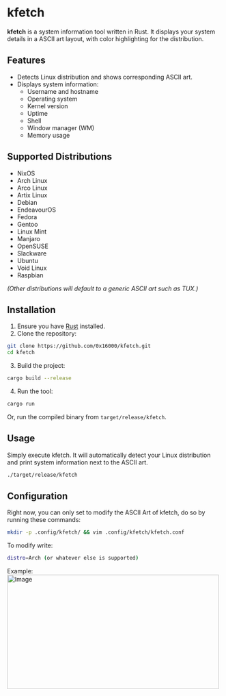 # kfetch

**kfetch** is a system information tool written in Rust. It displays your system details in a ASCII art layout, with color highlighting for the distribution.

## Features

- Detects Linux distribution and shows corresponding ASCII art.
- Displays system information:
  - Username and hostname
  - Operating system
  - Kernel version
  - Uptime
  - Shell
  - Window manager (WM)
  - Memory usage

## Supported Distributions

- NixOS
- Arch Linux
- Arco Linux
- Artix Linux
- Debian
- EndeavourOS
- Fedora
- Gentoo
- Linux Mint
- Manjaro
- OpenSUSE
- Slackware
- Ubuntu
- Void Linux
- Raspbian

*(Other distributions will default to a generic ASCII art such as TUX.)*

## Installation

1. Ensure you have [Rust](https://www.rust-lang.org/tools/install) installed.
2. Clone the repository:

```bash
git clone https://github.com/0x16000/kfetch.git
cd kfetch
```

3. Build the project:

```bash
cargo build --release
```

4. Run the tool:

```bash
cargo run
```

Or, run the compiled binary from `target/release/kfetch`.

## Usage

Simply execute kfetch. It will automatically detect your Linux distribution and print system information next to the ASCII art.
```bash
./target/release/kfetch
```

## Configuration

Right now, you can only set to modify the ASCII Art of kfetch, do so by running these commands:
```bash
mkdir -p .config/kfetch/ && vim .config/kfetch/kfetch.conf
```

To modify write:
```bash
distro=Arch (or whatever else is supported)
```

Example:
<img width="496" height="267" alt="Image" src="https://github.com/user-attachments/assets/1bb13e50-b934-427b-a92e-f00f0f512bb6" />
